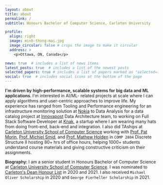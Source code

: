 ```yaml
---
layout: about
title: about
permalink: /
subtitle: Honours Bachelor of Computer Science, Carleton University

profile:
  align: right
  image: minh-thong-mai.jpg
  image_circular: false # crops the image to make it circular
  address: >
    <p>Ottawa, ON, Canada</p>

news: true  # includes a list of news items
latest_posts: true  # includes a list of the newest posts
selected_papers: true # includes a list of papers marked as "selected={true}"
social: true  # includes social icons at the bottom of the page
---
```


<span style="font-weight:600">I'm driven by high-performance, scalable systems for big data and ML applications. </span> I'm interested in AI/ML- related projects at scale where I can apply algorithms and user-centric approaches to improve life. My experience has ranged from Tooling and Performance engineering for an infrastructure monitoring solution at [Nokia](https://www.nokia.com/) to Data Analysis for a data catalog project at [Innovapost](https://innovapost.com/) Data Architecture team, to working on Full Stack Software Developer at [Knak](https://knak.com/), a startup where I am wearing many hats from doing front-end, back-end and integration. I also did TAships at [Carleton University School of Computer Science](https://carleton.ca/scs/) working with [Prof. Pat Morin](https://cglab.ca/~morin/), [Prof. Michiel Smid](http://people.scs.carleton.ca/~michiel/), and [Prof. Mathew Holden](https://people.scs.carleton.ca/~matthewholden/) in `COMP 2804` Discrete Structure II hosting 80+ hrs of office hours, helping 1000+ students understand course materials and giving constructive criticism on their assignments.

<span style="font-weight:600">Biography: </span> I am a senior student in Honours Bachelor of Computer Science at [Carleton University School of Computer Science](https://carleton.ca/scs/). I was nominated to [Carleton's Dean Honour List](https://carleton.ca/awards/2020-2021-deans-honour-list-2/) in  2020 and 2021. I also received `Michael Oliver Scholarship` in 2020 and `George Fierheller Scholarship` in 2021. 



